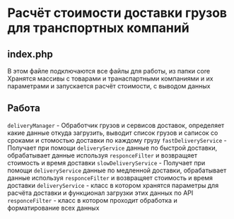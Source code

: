 # Расчёт стоимости доставки грузов для транспортных компаний

## index.php

В этом файле подключаются все файлы для работы, из папки core
Хранятся массивы с товарами и транаспартными компаниями и их параметрами
и запускается расчёт стоимости, с выводом данных

## Работа
`deliveryManager` - Обработчик грузов и сервисов доставок, определяет какие данные откуда загрузить, выводит список грузов и саписок со сроками и стомостью доставки по каждому грузу
`fastDeliveryService` - Получает при помощи `deliveryService` данные по быстрой доставки, обрабатывает данные используя `responceFilter` и возвращяет стоимость и время доставки
`slowDeliveryService` - Получает при помощи `deliveryService` данные по медленной доставки, обрабатывает данные используя `responceFilter` и возвращяет стоимость и время доставки
`deliveryService` - класс в котором хранятся параметры для расчёта доставки и функционал загрузки этих данных по API
`responceFilter` - класс в котором проходит обработка и форматирование всех данных

